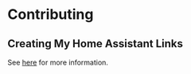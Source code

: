 # Contributing
## Creating My Home Assistant Links
See [here](https://my.home-assistant.io/create-link) for more information.